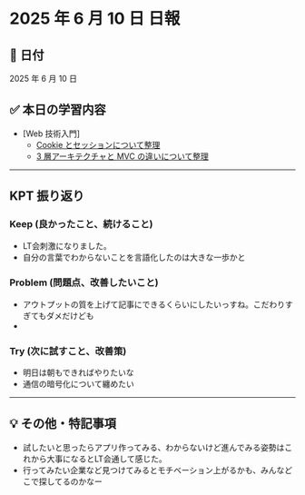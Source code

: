 # 2025 年 6 月 10 日 日報

## 📅 日付

2025 年 6 月 10 日

## ✅ 本日の学習内容

- [Web 技術入門]
  - [Cookie とセッションについて整理](https://x.com/Kei31966251068/status/1932425135753158810)
  - [3 層アーキテクチャと MVC の違いについて整理](https://x.com/Kei31966251068/status/1932423428927357324)

---

## KPT 振り返り

### Keep (良かったこと、続けること)

- LT会刺激になりました。
- 自分の言葉でわからないことを言語化したのは大きな一歩かと

### Problem (問題点、改善したいこと)

- アウトプットの質を上げて記事にできるくらいにしたいっすね。こだわりすぎてもダメだけども
- 

### Try (次に試すこと、改善策)

- 明日は朝もできればやりたいな
- 通信の暗号化について纏めたい

---

## 💡 その他・特記事項

- 試したいと思ったらアプリ作ってみる、わからないけど進んでみる姿勢はこれから大事になるとLT会通して感じた。
- 行ってみたい企業など見つけてみるとモチベーション上がるかも、みんなどこで探してるのかなー
